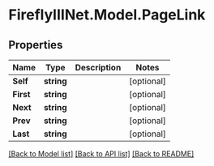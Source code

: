 # FireflyIIINet.Model.PageLink

## Properties

Name | Type | Description | Notes
------------ | ------------- | ------------- | -------------
**Self** | **string** |  | [optional] 
**First** | **string** |  | [optional] 
**Next** | **string** |  | [optional] 
**Prev** | **string** |  | [optional] 
**Last** | **string** |  | [optional] 

[[Back to Model list]](../README.md#documentation-for-models) [[Back to API list]](../README.md#documentation-for-api-endpoints) [[Back to README]](../README.md)

